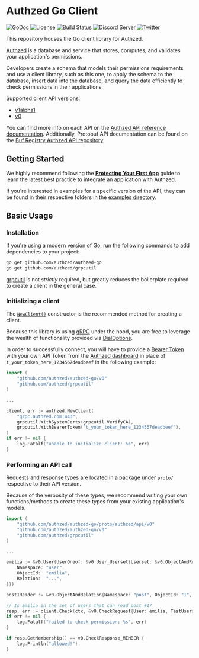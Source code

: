 # Authzed Go Client

[![GoDoc](https://godoc.org/github.com/authzed/authzed-go?status.svg)](https://godoc.org/github.com/authzed/authzed-go)
[![License](https://img.shields.io/badge/license-Apache--2.0-blue.svg)](https://www.apache.org/licenses/LICENSE-2.0.html)
[![Build Status](https://github.com/authzed/authzed-go/workflows/build/badge.svg)](https://github.com/authzed/authzed-go/actions)
[![Discord Server](https://img.shields.io/discord/844600078504951838?color=7289da&logo=discord "Discord Server")](https://discord.gg/jTysUaxXzM)
[![Twitter](https://img.shields.io/twitter/follow/authzed?color=%23179CF0&logo=twitter&style=flat-square)](https://twitter.com/authzed)

This repository houses the Go client library for Authzed.

[Authzed] is a database and service that stores, computes, and validates your application's permissions.

Developers create a schema that models their permissions requirements and use a client library, such as this one, to apply the schema to the database, insert data into the database, and query the data efficiently to check permissions in their applications.

Supported client API versions:
- [v1alpha1](https://docs.authzed.com/reference/api#authzedapiv1alpha1)
- [v0](https://docs.authzed.com/reference/api#authzedapiv0)

You can find more info on each API on the [Authzed API reference documentation].
Additionally, Protobuf API documentation can be found on the [Buf Registry Authzed API repository].

[Authzed]: https://authzed.com
[Authzed API Reference documentation]: https://docs.authzed.com/reference/api
[Buf Registry Authzed API repository]: https://buf.build/authzed/api/docs/main

## Getting Started

We highly recommend following the **[Protecting Your First App]** guide to learn the latest best practice to integrate an application with Authzed.

If you're interested in examples for a specific version of the API, they can be found in their respective folders in the [examples directory].

[Protecting Your First App]: https://docs.authzed.com/guides/first-app
[examples directory]: /examples

## Basic Usage

### Installation

If you're using a modern version of [Go], run the following commands to add dependencies to your project:

```sh
go get github.com/authzed/authzed-go
go get github.com/authzed/grpcutil
```

[grpcutil] is not _strictly_ required, but greatly reduces the boilerplate required to create a client in the general case.

[Go]: https://golang.org/dl/
[grpcutil]: https://github.com/authzed/grpcutil

### Initializing a client

The [`NewClient()`] constructor is the recommended method for creating a client.

Because this library is using [gRPC] under the hood, you are free to leverage the wealth of functionality provided via [DialOptions].

In order to successfully connect, you will have to provide a [Bearer Token] with your own API Token from the [Authzed dashboard] in place of `t_your_token_here_1234567deadbeef` in the following example:

[`NewClient()`]: https://pkg.go.dev/github.com/authzed/authzed-go/v0#NewClient
[Bearer Token]: https://datatracker.ietf.org/doc/html/rfc6750#section-2.1
[Authzed Dashboard]: https://app.authzed.com
[gRPC]: https://grpc.io
[DialOptions]: https://pkg.go.dev/google.golang.org/grpc?utm_source=godoc#DialOption

```go
import (
	"github.com/authzed/authzed-go/v0"
	"github.com/authzed/grpcutil"
)

...

client, err := authzed.NewClient(
	"grpc.authzed.com:443",
	grpcutil.WithSystemCerts(grpcutil.VerifyCA),
	grpcutil.WithBearerToken("t_your_token_here_1234567deadbeef"),
)
if err != nil {
	log.Fatalf("unable to initialize client: %s", err)
}
```

### Performing an API call

Requests and response types are located in a package under `proto/` respective to their API version.

Because of the verbosity of these types, we recommend writing your own functions/methods to create these types from your existing application's models.

```go
import (
	"github.com/authzed/authzed-go/proto/authzed/api/v0"
	"github.com/authzed/authzed-go/v0"
	"github.com/authzed/grpcutil"
)

...

emilia := &v0.User{UserOneof: &v0.User_Userset{Userset: &v0.ObjectAndRelation{
	Namespace: "user",
	ObjectId:  "emilia",
	Relation:  "...",
}}}

post1Reader := &v0.ObjectAndRelation{Namespace: "post", ObjectId: "1", Relation: "read"}

// Is Emilia in the set of users that can read post #1?
resp, err := client.Check(ctx, &v0.CheckRequest{User: emilia, TestUserset: post1Reader})
if err != nil {
	log.Fatalf("failed to check permission: %s", err)
}

if resp.GetMembership() == v0.CheckResponse_MEMBER {
	log.Println("allowed!")
}
```
